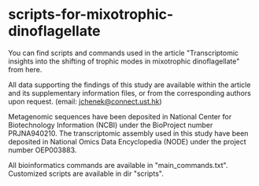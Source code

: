 # scripts-for-mixotrophic-dinoflagellate

You can find scripts and commands used in the article "Transcriptomic insights into the shifting of trophic modes in mixotrophic dinoflagellate" from here.

All data supporting the findings of this study are available within the article and its supplementary information files, or from the corresponding authors upon request. (email: jchenek@connect.ust.hk)

Metagenomic sequences have been deposited in National Center for Biotechnology Information (NCBI) under the BioProject number PRJNA940210. The transcriptomic assembly used in this study have been deposited in National Omics Data Encyclopedia (NODE) under the project number OEP003883.

All bioinformatics commands are available in "main_commands.txt". Customized scripts are available in dir "scripts".
